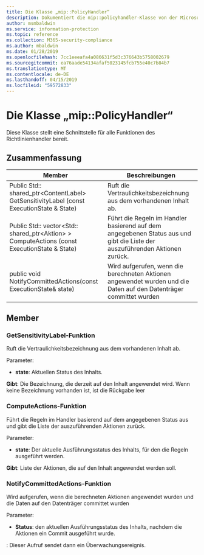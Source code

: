 ```yaml
---
title: Die Klasse „mip::PolicyHandler“
description: Dokumentiert die mip::policyhandler-Klasse von der Microsoft Information Protection (MIP) SDK.
author: msmbaldwin
ms.service: information-protection
ms.topic: reference
ms.collection: M365-security-compliance
ms.author: mbaldwin
ms.date: 01/28/2019
ms.openlocfilehash: 7cc1eeeafa4a086631f5d3c376643b5758002679
ms.sourcegitcommit: ea76aade54134afaf5023145fcb755e40c7b84b7
ms.translationtype: MT
ms.contentlocale: de-DE
ms.lasthandoff: 04/15/2019
ms.locfileid: "59572833"
---
```

# <a name="class-mippolicyhandler"></a>Die Klasse „mip::PolicyHandler“ 
Diese Klasse stellt eine Schnittstelle für alle Funktionen des Richtlinienhandler bereit.
  
## <a name="summary"></a>Zusammenfassung
 Member                        | Beschreibungen                                
--------------------------------|---------------------------------------------
Public Std:: shared_ptr\<ContentLabel\> GetSensitivityLabel (const ExecutionState & State)  |  Ruft die Vertraulichkeitsbezeichnung aus dem vorhandenen Inhalt ab.
Public Std:: vector\<Std:: shared_ptr\<Aktion\> \> ComputeActions (const ExecutionState & State)  |  Führt die Regeln im Handler basierend auf dem angegebenen Status aus und gibt die Liste der auszuführenden Aktionen zurück.
public void NotifyCommittedActions(const ExecutionState& state)  |  Wird aufgerufen, wenn die berechneten Aktionen angewendet wurden und die Daten auf den Datenträger committet wurden
  
## <a name="members"></a>Member
  
### <a name="getsensitivitylabel-function"></a>GetSensitivityLabel-Funktion
Ruft die Vertraulichkeitsbezeichnung aus dem vorhandenen Inhalt ab.

Parameter:  
* **state**: Aktuellen Status des Inhalts. 



  
**Gibt**: Die Bezeichnung, die derzeit auf den Inhalt angewendet wird. Wenn keine Bezeichnung vorhanden ist, ist die Rückgabe leer
  
### <a name="computeactions-function"></a>ComputeActions-Funktion
Führt die Regeln im Handler basierend auf dem angegebenen Status aus und gibt die Liste der auszuführenden Aktionen zurück.

Parameter:  
* **state**: Der aktuelle Ausführungsstatus des Inhalts, für den die Regeln ausgeführt werden. 



  
**Gibt**: Liste der Aktionen, die auf den Inhalt angewendet werden soll.
  
### <a name="notifycommittedactions-function"></a>NotifyCommittedActions-Funktion
Wird aufgerufen, wenn die berechneten Aktionen angewendet wurden und die Daten auf den Datenträger committet wurden

Parameter:  
* **Status**: den aktuellen Ausführungsstatus des Inhalts, nachdem die Aktionen ein Commit ausgeführt wurde. 


: Dieser Aufruf sendet dann ein Überwachungsereignis.